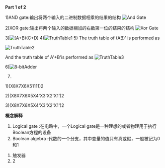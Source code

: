 **Part 1 of 2**

1)AND gate:输出将两个输入的二进制数据相乘的结果的结构
![And Gate](AND门.png)

2)XOR gate:输出将两个输入的数据相加的右数第一位的结果的结构
![Xor Gate](XOR门.png)

3)![(A+B)(C+D)]((A+B)(C+D).png)
4)![TruthTable1](TruthTable1.png)
5)
The truth table of (AB)' is performed as

![TruthTable2](TruthTable2.png)

And the truth table of A'+B'is performed as
![TruthTable3](TruthTable3.png)

6)![8-bitAdder](8-bitAdder.png)

7)
  1)(X8X7X6X51111)2
  
  2)(X8X7X6X5X4'X3'X2'X1')2

  3)(X8X7X6X5X4'X3'X2'X1')2

**概念解释**
1. Logical gate :在电路中，一个Logical gate是一种理想的或者物理用于执行Boolean方程的设备
2. Boolean algebra :代数的一个分支，其中变量的值只有真或假，一般被记为0和1

1) 触发器
2) 2